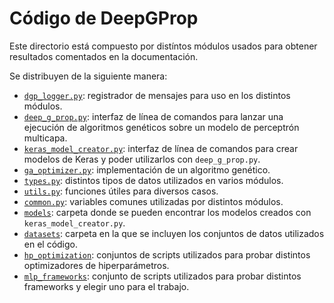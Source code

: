 # Código de DeepGProp

Este directorio está compuesto por distíntos módulos usados para obtener
resultados comentados en la documentación.

Se distribuyen de la siguiente manera:

- [`dgp_logger.py`]: registrador de mensajes para uso en los distintos
  módulos.
- [`deep_g_prop.py`]: interfaz de línea de comandos para lanzar una ejecución
  de algoritmos genéticos sobre un modelo de perceptrón multicapa.
- [`keras_model_creator.py`]: interfaz de línea de comandos para crear modelos de
  Keras y poder utilizarlos con `deep_g_prop.py`.
- [`ga_optimizer.py`]: implementación de un algoritmo genético.
- [`types.py`]: distintos tipos de datos utilizados en varios módulos.
- [`utils.py`]: funciones útiles para diversos casos.
- [`common.py`]: variables comunes utilizadas por distintos módulos.
- [`models`]: carpeta donde se pueden encontrar los modelos creados con
  `keras_model_creator.py`.
- [`datasets`]: carpeta en la que se incluyen los conjuntos de datos utilizados
  en el código.
- [`hp_optimization`]: conjuntos de scripts utilizados para probar distintos
  optimizadores de hiperparámetros.
- [`mlp_frameworks`]: conjunto de scripts utilizados para probar distintos
  frameworks y elegir uno para el trabajo.

<!-- URLs -->
[`dgp_logger.py`]: ./dgp_logger.py
[`deep_g_prop.py`]: ./deep_g_prop.py
[`keras_model_creator.py`]: ./keras_model_creator.py
[`ga_optimizer.py`]: ./ga_optimizer.py
[`types.py`]: ./types.py
[`utils.py`]: ./utils.py
[`common.py`]: ./common.py
[`models`]: ./models
[`datasets`]: ./datasets
[`hp_optimization`]: ./hp_optimization
[`mlp_frameworks`]: ./mlp_frameworks
